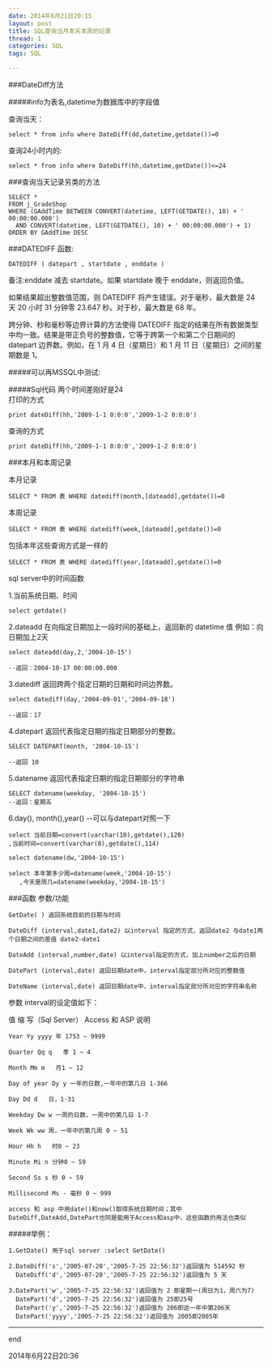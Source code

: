 ```yaml
---
date: 2014年6月21日20:15 
layout: post
title: SQL查询当月本天本周的记录
thread: 1
categories: SQL
tags: SQL

---
```


###DateDiff方法

#####info为表名,datetime为数据库中的字段值 

查询当天： 
  
	select * from info where DateDiff(dd,datetime,getdate())=0   

查询24小时内的:   

	select * from info where DateDiff(hh,datetime,getDate())<=24   


###查询当天记录另类的方法

	SELECT *   
	FROM j_GradeShop   
	WHERE (GAddTime BETWEEN CONVERT(datetime, LEFT(GETDATE(), 10) + ' 00:00:00.000')   
      AND CONVERT(datetime, LEFT(GETDATE(), 10) + ' 00:00:00.000') + 1)   
	ORDER BY GAddTime DESC
	
	
###DATEDIFF 函数:

	DATEDIFF ( datepart , startdate , enddate )

备注:enddate 减去 startdate。如果 startdate 晚于 enddate，则返回负值。


如果结果超出整数值范围，则 DATEDIFF 将产生错误。对于毫秒，最大数是 24 天 20 小时 31 分钟零 23.647 秒。对于秒，最大数是 68 年。

跨分钟、秒和毫秒等边界计算的方法使得 DATEDIFF 指定的结果在所有数据类型中均一致。结果是带正负号的整数值，它等于跨第一个和第二个日期间的 datepart 边界数。例如，在 1 月 4 日（星期日）和 1 月 11 日（星期日）之间的星期数是 1。

#####可以再MSSQL中测试:

#####Sql代码
两个时间差刚好是24   
打印的方式 
  
	print dateDiff(hh,'2009-1-1 0:0:0','2009-1-2 0:0:0')   

查询的方式
   
	print dateDiff(hh,'2009-1-1 0:0:0','2009-1-2 0:0:0')  


###本月和本周记录

本月记录  
 
	SELECT * FROM 表 WHERE datediff(month,[dateadd],getdate())=0   

本周记录  
 
	SELECT * FROM 表 WHERE datediff(week,[dateadd],getdate())=0   
	
包括本年这些查询方式是一样的   

	SELECT * FROM 表 WHERE datediff(year,[dateadd],getdate())=0   
	

sql server中的时间函数

1.当前系统日期、时间

	select getdate() 
 
2.dateadd   在向指定日期加上一段时间的基础上，返回新的 datetime 值
    例如：向日期加上2天
    
    select dateadd(day,2,'2004-10-15')   
    
    --返回：2004-10-17 00:00:00.000
    
3.datediff 返回跨两个指定日期的日期和时间边界数。

    select datediff(day,'2004-09-01','2004-09-18')    
    
    --返回：17
    
4.datepart 返回代表指定日期的指定日期部分的整数。

	SELECT DATEPART(month, '2004-10-15')   
	
	--返回 10
   
5.datename 返回代表指定日期的指定日期部分的字符串

    SELECT datename(weekday, '2004-10-15')   
    --返回：星期五
    
6.day(), month(),year() --可以与datepart对照一下

	select 当前日期=convert(varchar(10),getdate(),120)
	,当前时间=convert(varchar(8),getdate(),114)
	
	select datename(dw,'2004-10-15')
	
	select 本年第多少周=datename(week,'2004-10-15')
       ,今天是周几=datename(weekday,'2004-10-15')
       
 
###函数 参数/功能

	GetDate( ) 返回系统目前的日期与时间
	
	DateDiff (interval,date1,date2) 以interval 指定的方式，返回date2 与date1两个日期之间的差值 date2-date1
	
	DateAdd (interval,number,date) 以interval指定的方式，加上number之后的日期
	
	DatePart (interval,date) 返回日期date中，interval指定部分所对应的整数值
	
	DateName (interval,date) 返回日期date中，interval指定部分所对应的字符串名称
	
参数 interval的设定值如下：

值 缩 写（Sql Server） Access 和 ASP 说明

	Year Yy yyyy 年 1753 ~ 9999
	
	Quarter Qq q   季 1 ~ 4
	
	Month Mm m   月1 ~ 12
	
	Day of year Dy y 一年的日数,一年中的第几日 1-366
	
	Day Dd d   日，1-31
	
	Weekday Dw w 一周的日数，一周中的第几日 1-7
	
	Week Wk ww 周，一年中的第几周 0 ~ 51
	
	Hour Hh h   时0 ~ 23
	
	Minute Mi n 分钟0 ~ 59
	
	Second Ss s 秒 0 ~ 59
	
	Millisecond Ms - 毫秒 0 ~ 999
	
	access 和 asp 中用date()和now()取得系统日期时间；其中DateDiff,DateAdd,DatePart也同是能用于Access和asp中，这些函数的用法也类似

#####举例：

	1.GetDate() 用于sql server :select GetDate()
	
	2.DateDiff('s','2005-07-20','2005-7-25 22:56:32')返回值为 514592 秒
	  DateDiff('d','2005-07-20','2005-7-25 22:56:32')返回值为 5 天
	
	3.DatePart('w','2005-7-25 22:56:32')返回值为 2 即星期一(周日为1，周六为7)
	  DatePart('d','2005-7-25 22:56:32')返回值为 25即25号
	  DatePart('y','2005-7-25 22:56:32')返回值为 206即这一年中第206天
	  DatePart('yyyy','2005-7-25 22:56:32')返回值为 2005即2005年
	  
----

end

2014年6月22日20:36
